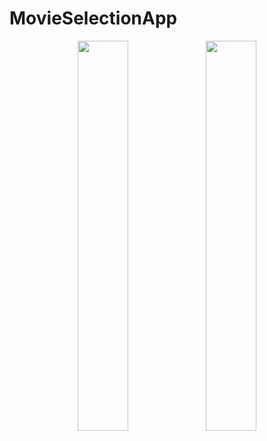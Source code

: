 # MovieSelectionApp
<p align="center">
<img src="https://raw.githubusercontent.com/Anacon6a/MovieSelectionApp/main/app/src/main/res/drawable/screen1.jpg" width="40%" height="40%">   <img src="https://raw.githubusercontent.com/Anacon6a/MovieSelectionApp/main/app/src/main/res/drawable/screen2.jpg" width="40%" height="40%">
</p>
